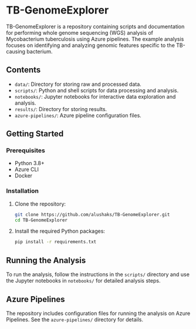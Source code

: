 # TB-GenomeExplorer

TB-GenomeExplorer is a repository containing scripts and documentation for performing whole genome sequencing (WGS) analysis of Mycobacterium tuberculosis using Azure pipelines. The example analysis focuses on identifying and analyzing genomic features specific to the TB-causing bacterium.

## Contents
- `data/`: Directory for storing raw and processed data.
- `scripts/`: Python and shell scripts for data processing and analysis.
- `notebooks/`: Jupyter notebooks for interactive data exploration and analysis.
- `results/`: Directory for storing results.
- `azure-pipelines/`: Azure pipeline configuration files.

## Getting Started

### Prerequisites
- Python 3.8+
- Azure CLI
- Docker

### Installation

1. Clone the repository:
    ```sh
    git clone https://github.com/alushaks/TB-GenomeExplorer.git
    cd TB-GenomeExplorer
    ```

2. Install the required Python packages:
    ```sh
    pip install -r requirements.txt
    ```

## Running the Analysis

To run the analysis, follow the instructions in the `scripts/` directory and use the Jupyter notebooks in `notebooks/` for detailed analysis steps.

## Azure Pipelines

The repository includes configuration files for running the analysis on Azure Pipelines. See the `azure-pipelines/` directory for details.
